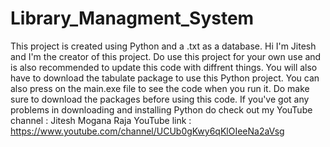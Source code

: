 # Library_Managment_System
This project is created using Python and a .txt as a database.
Hi I'm Jitesh and I'm the creator of this project. Do use this project for your own use and is also recommended to update this code with diffrent things.
You will also have to download the tabulate package to use this Python project.
You can also press on the main.exe file to see the code when you run it. Do make sure to download the packages before using this code.
If you've got any problems in downloading and installing Python do check out my YouTube channel : Jitesh Mogana Raja
YouTube link : https://www.youtube.com/channel/UCUb0gKwy6qKlOIeeNa2aVsg
